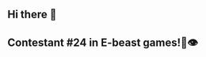 ## Hi there 👋
## Сontestant #24 in E-beast games!🏃👁️ 
<!--
**Artotrip/Artotrip** is a ✨ _special_ ✨ repository because its `README.md` (this file) appears on your GitHub profile.

Here are some ideas to get you started:
- Сontestant #24 in E-beast games!🏃👁️ 
- 🔭 I’m currently working on ...
- 🌱 I’m currently learning ...
- 👯 I’m looking to collaborate on ...
- 🤔 I’m looking for help with ...
- 💬 Ask me about ...
- 📫 How to reach me: ...
- 😄 Pronouns: ...
- ⚡ Fun fact: ...
-->
